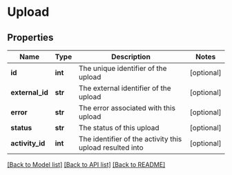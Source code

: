 # Upload

## Properties
Name | Type | Description | Notes
------------ | ------------- | ------------- | -------------
**id** | **int** | The unique identifier of the upload | [optional] 
**external_id** | **str** | The external identifier of the upload | [optional] 
**error** | **str** | The error associated with this upload | [optional] 
**status** | **str** | The status of this upload | [optional] 
**activity_id** | **int** | The identifier of the activity this upload resulted into | [optional] 

[[Back to Model list]](../README.md#documentation-for-models) [[Back to API list]](../README.md#documentation-for-api-endpoints) [[Back to README]](../README.md)


